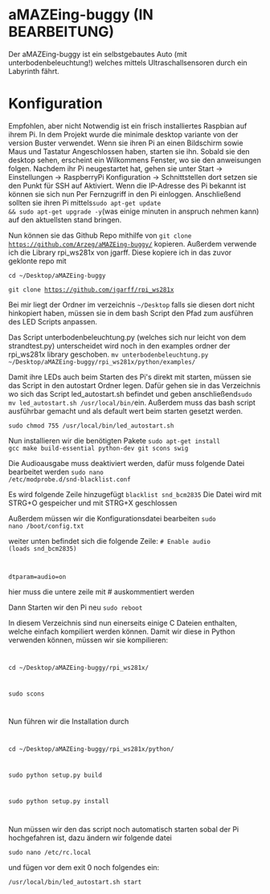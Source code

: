 # aMAZEing-buggy        (IN BEARBEITUNG)
Der aMAZEing-buggy ist ein selbstgebautes Auto (mit unterbodenbeleuchtung!) welches mittels Ultraschallsensoren durch ein Labyrinth fährt.

# Konfiguration
Empfohlen, aber nicht Notwendig ist ein frisch installiertes Raspbian auf ihrem Pi.
In dem Projekt wurde die minimale desktop variante von der version Buster verwendet. Wenn sie ihren Pi an einen Bildschirm sowie Maus und Tastatur Angeschlossen haben, starten sie ihn. Sobald sie den desktop sehen, erscheint ein Wilkommens Fenster, wo sie den anweisungen folgen.
Nachdem ihr Pi neugestartet hat, gehen sie unter Start -> Einstellungen -> RaspberryPi Konfiguration -> Schnittstellen
dort setzen sie den Punkt für SSH auf Aktiviert. Wenn die IP-Adresse des Pi bekannt ist können sie sich nun Per Fernzugriff in den Pi einloggen. 
Anschließend sollten sie ihren Pi mittels<code>sudo apt-get update && sudo apt-get upgrade -y</code>(was einige minuten in anspruch nehmen kann) auf den aktuellsten stand bringen.

Nun können sie das Github Repo mithilfe von <code>git clone https://github.com/Arzeg/aMAZEing-buggy/</code> kopieren.
Außerdem verwende ich die Library rpi_ws281x von jgarff. Diese kopiere ich in das zuvor geklonte repo mit 

<code>cd ~/Desktop/aMAZEing-buggy</code>

<code>git clone https://github.com/jgarff/rpi_ws281x</code>

Bei mir liegt der Ordner im verzeichnis <code>~/Desktop</code> falls sie diesen dort nicht hinkopiert haben, müssen sie in dem bash Script den Pfad zum ausführen des LED Scripts anpassen. 

Das Script unterbodenbeleuchtung.py (welches sich nur leicht von dem strandtest.py) unterscheidet wird noch in den examples ordner der rpi_ws281x library geschoben.
<code>mv unterbodenbeleuchtung.py ~/Desktop/aMAZEing-buggy/rpi_ws281x/python/examples/</code>

Damit ihre LEDs auch beim Starten des Pi's direkt mit starten, müssen sie das Script in den autostart Ordner legen. Dafür gehen sie in das Verzeichnis wo sich das Script led_autostart.sh befindet und geben anschließend<code>sudo mv led_autostart.sh /usr/local/bin/</code>ein.
Außerdem muss das bash script ausführbar gemacht und als default wert beim starten gesetzt werden.

<code>sudo chmod 755 /usr/local/bin/led_autostart.sh</code>

Nun installieren wir die benötigten Pakete
<code>sudo apt-get install gcc make build-essential python-dev git scons swig</code>

Die Audioausgabe muss deaktiviert werden, dafür muss folgende Datei bearbeitet werden
<code>sudo nano /etc/modprobe.d/snd-blacklist.conf</code>

Es wird folgende Zeile hinzugefügt
<code>blacklist snd_bcm2835</code>
Die Datei wird mit STRG+O gespeicher und mit STRG+X geschlossen

Außerdem müssen wir die Konfigurationsdatei bearbeiten
<code>sudo nano /boot/config.txt</code>

weiter unten befindet sich die folgende Zeile:
<code># Enable audio (loads snd_bcm2835)

dtparam=audio=on</code>

hier muss die untere zeile mit # auskommentiert werden

Dann Starten wir den Pi neu
<code>sudo reboot</code>


In diesem Verzeichnis sind nun einerseits einige C Dateien enthalten, welche einfach kompiliert werden können. Damit wir diese in Python verwenden können, müssen wir sie kompilieren:
<code>

cd ~/Desktop/aMAZEing-buggy/rpi_ws281x/

sudo scons

</code>



Nun führen wir die Installation durch
<code>

cd ~/Desktop/aMAZEing-buggy/rpi_ws281x/python/

sudo python setup.py build

sudo python setup.py install

</code>

Nun müssen wir den das script noch automatisch starten sobal der Pi hochgefahren ist, dazu ändern wir folgende datei

<code>sudo nano /etc/rc.local</code>

und fügen vor dem exit 0 noch folgendes ein:

<code>/usr/local/bin/led_autostart.sh start</code>
